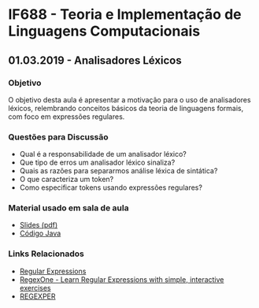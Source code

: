 # IF688 - Teoria e Implementação de Linguagens Computacionais

## 01.03.2019 - Analisadores Léxicos

### Objetivo

O objetivo desta aula é apresentar a motivação para o uso de analisadores léxicos, relembrando conceitos básicos da teoria de linguagens formais, com foco em expressões regulares.

### Questões para Discussão

- Qual é a responsabilidade de um analisador léxico? 
- Que tipo de erros um analisador léxico sinaliza? 
- Quais as razões para separarmos análise léxica de sintática?
- O que caracteriza um token? 
- Como especificar tokens usando expressões regulares?

### Material usado em sala de aula

- [Slides (pdf)](https://drive.google.com/open?id=1MopjC2tk2njqxMtJFBKPGWajeDPuogyp)
- [Código Java](https://github.com/if688/if688.github.io/tree/master/2019-03-01/infixa-posfixa)

### Links Relacionados

- [Regular Expressions](https://en.wikipedia.org/wiki/Regular_expression)
- [RegexOne - Learn Regular Expressions with simple, interactive exercises](https://regexone.com/)
- [REGEXPER](https://regexper.com/)